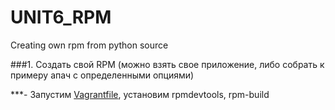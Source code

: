 # UNIT6_RPM
Creating own rpm from python source

###1. Cоздать свой RPM (можно взять свое приложение, либо собрать к примеру апач с определенными опциями)

***- Запустим [Vagrantfile](), установим rpmdevtools, rpm-build
